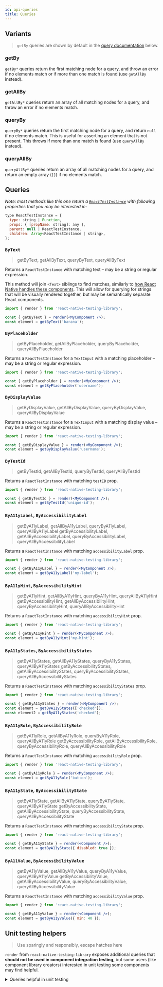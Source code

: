 ```yaml
---
id: api-queries
title: Queries
---
```


## Variants

> `getBy` queries are shown by default in the [query documentation](#queries)
> below.

### getBy

`getBy*` queries return the first matching node for a query, and throw an error if no elements match or if more than one match is found (use `getAllBy` instead).

### getAllBy

`getAllBy*` queries return an array of all matching nodes for a query, and throw an error if no elements match.

### queryBy

`queryBy*` queries return the first matching node for a query, and return `null` if no elements match. This is useful for asserting an element that is not present. This throws if more than one match is found (use `queryAllBy` instead).

### queryAllBy

`queryAllBy*` queries return an array of all matching nodes for a query, and return an empty array (`[]`) if no elements match.

## Queries

_Note: most methods like this one return a [`ReactTestInstance`](https://reactjs.org/docs/test-renderer.html#testinstance) with following properties that you may be interested in:_

```jsx
type ReactTestInstance = {
  type: string | Function,
  props: { [propName: string]: any },
  parent: null | ReactTestInstance,
  children: Array<ReactTestInstance | string>,
};
```

### `ByText`

> getByText, getAllByText, queryByText, queryAllByText

Returns a `ReactTestInstance` with matching text – may be a string or regular expression.

This method will join `<Text>` siblings to find matches, similarly to [how React Native handles these components](https://facebook.github.io/react-native/docs/text#containers). This will allow for querying for strings that will be visually rendered together, but may be semantically separate React components.

```jsx
import { render } from 'react-native-testing-library';

const { getByText } = render(<MyComponent />);
const element = getByText('banana');
```

### `ByPlaceholder`

> getByPlaceholder, getAllByPlaceholder, queryByPlaceholder, queryAllByPlaceholder

Returns a `ReactTestInstance` for a `TextInput` with a matching placeholder – may be a string or regular expression.

```jsx
import { render } from 'react-native-testing-library';

const { getByPlaceholder } = render(<MyComponent />);
const element = getByPlaceholder('username');
```

### `ByDisplayValue`

> getByDisplayValue, getAllByDisplayValue, queryByDisplayValue, queryAllByDisplayValue

Returns a `ReactTestInstance` for a `TextInput` with a matching display value – may be a string or regular expression.

```jsx
import { render } from 'react-native-testing-library';

const { getByDisplayValue } = render(<MyComponent />);
const element = getByDisplayValue('username');
```

### `ByTestId`

> getByTestId, getAllByTestId, queryByTestId, queryAllByTestId

Returns a `ReactTestInstance` with matching `testID` prop.

```jsx
import { render } from 'react-native-testing-library';

const { getByTestId } = render(<MyComponent />);
const element = getByTestId('unique-id');
```

### `ByA11yLabel`, `ByAccessibilityLabel`

> getByA11yLabel, getAllByA11yLabel, queryByA11yLabel, queryAllByA11yLabel
> getByAccessibilityLabel, getAllByAccessibilityLabel, queryByAccessibilityLabel, queryAllByAccessibilityLabel

Returns a `ReactTestInstance` with matching `accessibilityLabel` prop.

```jsx
import { render } from 'react-native-testing-library';

const { getByA11yLabel } = render(<MyComponent />);
const element = getByA11yLabel('my-label');
```

### `ByA11yHint`, `ByAccessibilityHint`

> getByA11yHint, getAllByA11yHint, queryByA11yHint, queryAllByA11yHint
> getByAccessibilityHint, getAllByAccessibilityHint, queryByAccessibilityHint, queryAllByAccessibilityHint

Returns a `ReactTestInstance` with matching `accessibilityHint` prop.

```jsx
import { render } from 'react-native-testing-library';

const { getByA11yHint } = render(<MyComponent />);
const element = getByA11yHint('my-hint');
```

### `ByA11yStates`, `ByAccessibilityStates`

> getByA11yStates, getAllByA11yStates, queryByA11yStates, queryAllByA11yStates
> getByAccessibilityStates, getAllByAccessibilityStates, queryByAccessibilityStates, queryAllByAccessibilityStates

Returns a `ReactTestInstance` with matching `accessibilityStates` prop.

```jsx
import { render } from 'react-native-testing-library';

const { getByA11yStates } = render(<MyComponent />);
const element = getByA11yStates(['checked']);
const element2 = getByA11yStates('checked');
```

### `ByA11yRole`, `ByAccessibilityRole`

> getByA11yRole, getAllByA11yRole, queryByA11yRole, queryAllByA11yRole
> getByAccessibilityRole, getAllByAccessibilityRole, queryByAccessibilityRole, queryAllByAccessibilityRole

Returns a `ReactTestInstance` with matching `accessibilityRole` prop.

```jsx
import { render } from 'react-native-testing-library';

const { getByA11yRole } = render(<MyComponent />);
const element = getByA11yRole('button');
```

### `ByA11yState`, `ByAccessibilityState`

> getByA11yState, getAllByA11yState, queryByA11yState, queryAllByA11yState
> getByAccessibilityState, getAllByAccessibilityState, queryByAccessibilityState, queryAllByAccessibilityState

Returns a `ReactTestInstance` with matching `accessibilityState` prop.

```jsx
import { render } from 'react-native-testing-library';

const { getByA11yState } = render(<Component />);
const element = getByA11yState({ disabled: true });
```

### `ByA11Value`, `ByAccessibilityValue`

> getByA11yValue, getAllByA11yValue, queryByA11yValue, queryAllByA11yValue
> getByAccessibilityValue, getAllByAccessibilityValue, queryByAccessibilityValue, queryAllByAccessibilityValue

Returns a `ReactTestInstance` with matching `accessibilityValue` prop.

```jsx
import { render } from 'react-native-testing-library';

const { getByA11yValue } = render(<Component />);
const element = getByA11yValue({ min: 40 });
```

## Unit testing helpers

> Use sparingly and responsibly, escape hatches here

`render` from `react-native-testing-library` exposes additional queries that **should not be used in component integration testing**, but some users (like component library creators) interested in unit testing some components may find helpful.

<details>
  <summary>Queries helpful in unit testing</summary>

The interface is the same as for other queries, but we won't provide full names so that they're harder to find by search engines.

### `UNSAFE_ByType`, `ByType`

> Note: added in v1.4

> This method has been **deprecated** and has been prepended with `UNSAFE_` prefix. In react-native-testing-library 2.x only the prefixed version will work.

A method returning a `ReactTestInstance` with matching a React component type. Throws when no matches.

### `UNSAFE_ByProps`, `ByProps`

> This method has been **deprecated** and has been prepended with `UNSAFE_` prefix. In react-native-testing-library 2.x only the prefixed version will work.

A method returning a `ReactTestInstance` with matching props object

### `ByName`

> This method has been **deprecated** because using it results in fragile tests that may break between minor React Native versions. **DON'T USE IT**. It will be removed in next major release (v2.0). Use the other alternatives, such as [`getByText`](#bytext) instead. It's listed here only for back-compat purposes for early adopters of the library
> A method returning a `ReactTestInstance` with matching a React component type. Throws when no matches.

</details>
